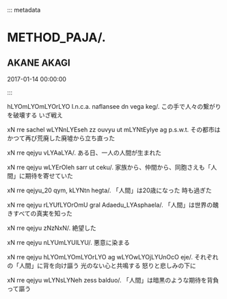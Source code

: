 ::: metadata

# METHOD_PAJA/.

## AKANE AKAGI

2017-01-14 00:00:00

:::

hLYOmLYOmLYOrLYO l.n.c.a. naflansee dn vega keg/.
この手で人々の繋がりを破壊する いざ戦え

xN rre sachel wLYNnLYEseh zz ouvyu ut mLYNtEyIye ag p.s.w.t.
その都市はかつて再び荒廃した廃墟から立ち直った

xN rre qejyu vLYAaLYA/.
ある日、一人の人間が生まれた

xN rre qejyu wLYErOleh sarr ut ceku/.
家族から、仲間から、同胞さえも「人間」に期待を寄せていた

xN rre qejyu_20 qym, kLYNtn hegta/.
「人間」は20歳になった 時も過ぎた

xN rre qejyu rLYUfLYOrOmU gral Adaedu_LYAsphaela/.
「人間」は世界の醜きすべての真実を知った

xN rre qejyu zNzNxN/.
絶望した

xN rre qejyu nLYUmLYUlLYU/.
悪意に染まる

xN rre qejyu hLYOmLYOmLYOrLYO ag wLYOwLYOjLYUnOcO eje/.
それぞれの「人間」に背を向け謳う 光のない心と共鳴する 怒りと悲しみの下に

xN rre qejyu wLYNsLYNeh zess balduo/.
「人間」は暗黒のような期待を背負って謳う

